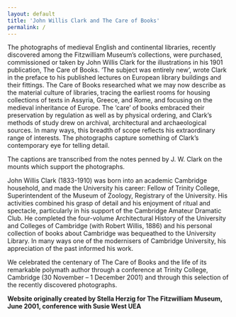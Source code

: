 ```yaml
---
layout: default
title: 'John Willis Clark and The Care of Books'
permalink: /
---
```

The photographs of medieval English and continental libraries, recently discovered among the Fitzwilliam Museum’s collections, were purchased, commissioned or taken by John Willis Clark for the illustrations in his 1901 publication, The Care of Books. ‘The subject was entirely new’, wrote Clark in the preface to his published lectures on European library buildings and their fittings. The Care of Books researched what we may now describe as the material culture of libraries, tracing the earliest rooms for housing collections of texts in Assyria, Greece, and Rome, and focusing on the medieval inheritance of Europe. The ‘care’ of books embraced their preservation by regulation as well as by physical ordering, and Clark’s methods of study drew on archival, architectural and archaeological sources. In many ways, this breadth of scope reflects his extraordinary range of interests. The photographs capture something of Clark’s contemporary eye for telling detail.

The captions are transcribed from the notes penned by J. W. Clark on the mounts which support the photographs.

John Willis Clark (1833-1910) was born into an academic Cambridge household, and made the University his career: Fellow of Trinity College, Superintendent of the Museum of Zoology, Registrary of the University. His activities combined his grasp of detail and his enjoyment of ritual and spectacle, particularly in his support of the Cambridge Amateur Dramatic Club. He completed the four-volume Architectural History of the University and Colleges of Cambridge (with Robert Willis, 1886) and his personal collection of books about Cambridge was bequeathed to the University Library. In many ways one of the modernisers of Cambridge University, his appreciation of the past informed his work.

We celebrated the centenary of The Care of Books and the life of its remarkable polymath author through a conference at Trinity College, Cambridge (30 November – 1 December 2001) and through this selection of the recently discovered photographs.

**Website originally created by Stella Herzig for The Fitzwilliam Museum, June 2001, conference with Susie West UEA**

